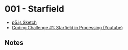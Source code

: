 # 001 - Starfield
* [p5.js Sketch](sketch.html)
* [Coding Challenge #1: Starfield in Processing (Youtube)](https://www.youtube.com/watch?v=17WoOqgXsRM)

## Notes
